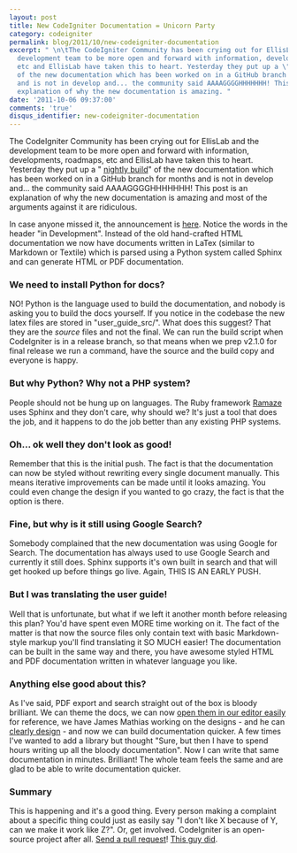 ```yaml
---
layout: post
title: New CodeIgniter Documentation = Unicorn Party
category: codeigniter
permalink: blog/2011/10/new-codeigniter-documentation
excerpt: " \n\tThe CodeIgniter Community has been crying out for EllisLab and the
  development team to be more open and forward with information, developments, roadmaps,
  etc and EllisLab have taken this to heart. Yesterday they put up a \"nightly build\"
  of the new documentation which has been worked on in a GitHub branch for months
  and is not in develop and... the community said AAAAGGGGHHHHHHH! This post is an
  explanation of why the new documentation is amazing. "
date: '2011-10-06 09:37:00'
comments: 'true'
disqus_identifier: new-codeigniter-documentation
---
```


The CodeIgniter Community has been crying out for EllisLab and the development team to be more open and forward with information, developments, roadmaps, etc and EllisLab have taken this to heart. Yesterday they put up a " [nightly build](http://codeigniter.com/nightly_user_guide/)" of the new documentation which has been worked on in a GitHub branch for months and is not in develop and... the community said AAAAGGGGHHHHHHH! This post is an explanation of why the new documentation is amazing and most of the arguments against it are ridiculous.

In case anyone missed it, the announcement is [here](http://codeigniter.com/news/new_user_guide_in_development). Notice the words in the header "in Development". Instead of the old hand-crafted HTML documentation we now have documents written in LaTex (similar to Markdown or Textile) which is parsed using a Python system called Sphinx and can generate HTML or PDF documentation.

### We need to install Python for docs?

NO! Python is the language used to build the documentation, and nobody is asking you to build the docs yourself. If you notice in the codebase the new latex files are stored in "user\_guide\_src/". What does this suggest? That they are the _source_ files and not the final. We can run the build script when CodeIgniter is in a release branch, so that means when we prep v2.1.0 for final release we run a command, have the source and the build copy and everyone is happy.

### But why Python? Why not a PHP system?

People should not be hung up on languages. The Ruby framework [Ramaze](http://ramaze.net/) uses Sphinx and they don't care, why should we? It's just a tool that does the job, and it happens to do the job better than any existing PHP systems.

### Oh... ok well they don't look as good!

Remember that this is the initial push. The fact is that the documentation can now be styled without rewriting every single document manually. This means iterative improvements can be made until it looks amazing. You could even change the design if you wanted to go crazy, the fact is that the option is there.

### Fine, but why is it still using Google Search?

Somebody complained that the new documentation was using Google for Search. The documentation has always used to use Google Search and currently it still does. Sphinx supports it's own built in search and that will get hooked up before things go live. Again, THIS IS AN EARLY PUSH.

### But I was translating the user guide!

Well that is unfortunate, but what if we left it another month before releasing this plan? You'd have spent even MORE time working on it. The fact of the matter is that now the source files only contain text with basic Markdown-style markup you'll find translating it SO MUCH easier! The documentation can be built in the same way and there, you have awesome styled HTML and PDF documentation written in whatever language you like.

### Anything else good about this?

As I've said, PDF export and search straight out of the box is bloody brilliant. We can theme the docs, we can now [open them in our editor easily](http://ericlbarnes.com/post/11086832943/ci-userguide) for reference, we have James Mathias working on the designs - and he can [clearly design](http://leihu.com/art) - and now we can build documentation quicker. A few times I've wanted to add a library but thought "Sure, but then I have to spend hours writing up all the bloody documentation". Now I can write that same documentation in minutes. Brilliant! The whole team feels the same and are glad to be able to write documentation quicker.

### Summary

This is happening and it's a good thing. Every person making a complaint about a specific thing could just as easily say "I don't like X because of Y, can we make it work like Z?". Or, get involved. CodeIgniter is an open-source project after all. [Send a pull request](http://codeigniter.com/news/contribution_guide)! [This guy did](https://github.com/EllisLab/CodeIgniter/pull/536/files).

